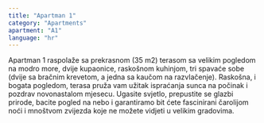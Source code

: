 ```yaml
---
title: "Apartman 1"
category: "Apartments"
apartment: "A1"
language: "hr"
---
```


Apartman 1 raspolaže sa prekrasnom (35 m2) terasom sa velikim pogledom na modro more, dvije kupaonice, raskošnom kuhinjom, tri spavaće sobe (dvije sa bračnim krevetom, a jedna sa kaučom na razvlačenje).
Raskošna, i bogata pogledom, terasa pruža vam užitak ispraćanja sunca na počinak i pozdrav novonastalom mjesecu.
Ugasite svjetlo, prepustite se glazbi prirode, bacite pogled na nebo i garantiramo bit ćete fascinirani čarolijom noći i mnoštvom zvijezda koje ne možete vidjeti u velikim gradovima.
